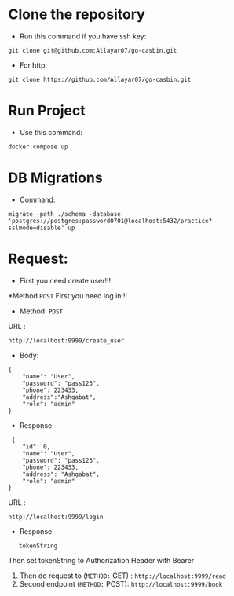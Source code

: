 # Clone the repository
* Run this command if you have ssh key:
```
git clone git@github.com:Allayar07/go-casbin.git
```
* For http:
```
git clone https://github.com/Allayar07/go-casbin.git
```
# Run  Project
* Use this command:
```
docker compose up
```
# DB Migrations 
* Command:
```
migrate -path ./schema -database 'postgres://postgres:password0701@localhost:5432/practice?sslmode=disable' up
```
# Request:
* First you need create user!!!

*Method ```POST```
First you need log in!!!

* Method: ```POST```

URL :
```
http://localhost:9999/create_user
```
* Body:
```
{
    "name": "User",
    "password": "pass123",
    "phone": 223433,
    "address":"Ashgabat",
    "role": "admin"
}
```
* Response:

```
 {
	"id": 0,
	"name": "User",
	"password": "pass123",
	"phone": 223433,
	"address": "Ashgabat",
	"role": "admin"
}
```
URL :
```
http://localhost:9999/login
```
* Response:

```
   tokenString
```

Then set tokenString to Authorization Header with Bearer
1. Then do request to (```METHOD:``` GET) : ```http://localhost:9999/read```
2. Second endpoint (```METHOD:``` POST): ```http://localhost:9999/book```